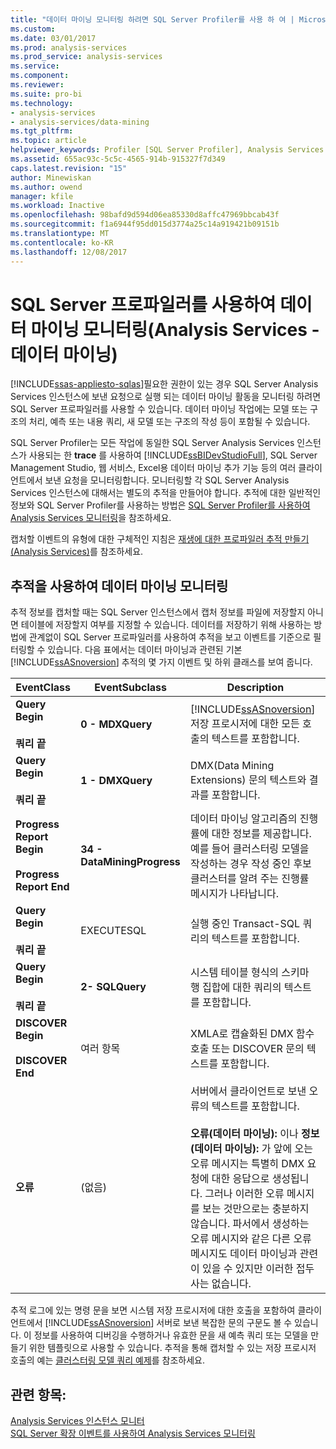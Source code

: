 ```yaml
---
title: "데이터 마이닝 모니터링 하려면 SQL Server Profiler를 사용 하 여 | Microsoft Docs"
ms.custom: 
ms.date: 03/01/2017
ms.prod: analysis-services
ms.prod_service: analysis-services
ms.service: 
ms.component: 
ms.reviewer: 
ms.suite: pro-bi
ms.technology:
- analysis-services
- analysis-services/data-mining
ms.tgt_pltfrm: 
ms.topic: article
helpviewer_keywords: Profiler [SQL Server Profiler], Analysis Services
ms.assetid: 655ac93c-5c5c-4565-914b-915327f7d349
caps.latest.revision: "15"
author: Minewiskan
ms.author: owend
manager: kfile
ms.workload: Inactive
ms.openlocfilehash: 98bafd9d594d06ea85330d8affc47969bbcab43f
ms.sourcegitcommit: f1a6944f95dd015d3774a25c14a919421b09151b
ms.translationtype: MT
ms.contentlocale: ko-KR
ms.lasthandoff: 12/08/2017
---
```

# <a name="using-sql-server-profiler-to-monitor-data-mining-analysis-services---data-mining"></a>SQL Server 프로파일러를 사용하여 데이터 마이닝 모니터링(Analysis Services - 데이터 마이닝)
[!INCLUDE[ssas-appliesto-sqlas](../../includes/ssas-appliesto-sqlas.md)]필요한 권한이 있는 경우 SQL Server Analysis Services 인스턴스에 보낸 요청으로 실행 되는 데이터 마이닝 활동을 모니터링 하려면 SQL Server 프로파일러를 사용할 수 있습니다. 데이터 마이닝 작업에는 모델 또는 구조의 처리, 예측 또는 내용 쿼리, 새 모델 또는 구조의 작성 등이 포함될 수 있습니다.  
  
 SQL Server Profiler는 모든 작업에 동일한 SQL Server Analysis Services 인스턴스가 사용되는 한 **trace** 를 사용하여 [!INCLUDE[ssBIDevStudioFull](../../includes/ssbidevstudiofull-md.md)], SQL Server Management Studio, 웹 서비스, Excel용 데이터 마이닝 추가 기능 등의 여러 클라이언트에서 보낸 요청을 모니터링합니다. 모니터링할 각 SQL Server Analysis Services 인스턴스에 대해서는 별도의 추적을 만들어야 합니다. 추적에 대한 일반적인 정보와 SQL Server Profiler를 사용하는 방법은 [SQL Server Profiler를 사용하여 Analysis Services 모니터링](../../analysis-services/instances/use-sql-server-profiler-to-monitor-analysis-services.md)을 참조하세요.  
  
 캡처할 이벤트의 유형에 대한 구체적인 지침은 [재생에 대한 프로파일러 추적 만들기&#40;Analysis Services&#41;](../../analysis-services/instances/create-profiler-traces-for-replay-analysis-services.md)를 참조하세요.  
  
## <a name="using-traces-to-monitor-data-mining"></a>추적을 사용하여 데이터 마이닝 모니터링  
 추적 정보를 캡처할 때는 SQL Server 인스턴스에서 캡처 정보를 파일에 저장할지 아니면 테이블에 저장할지 여부를 지정할 수 있습니다. 데이터를 저장하기 위해 사용하는 방법에 관계없이 SQL Server 프로파일러를 사용하여 추적을 보고 이벤트를 기준으로 필터링할 수 있습니다. 다음 표에서는 데이터 마이닝과 관련된 기본 [!INCLUDE[ssASnoversion](../../includes/ssasnoversion-md.md)] 추적의 몇 가지 이벤트 및 하위 클래스를 보여 줍니다.  
  
|EventClass|EventSubclass|Description|  
|----------------|-------------------|-----------------|  
|**Query Begin**<br /><br /> **쿼리 끝**|**0 - MDXQuery**|[!INCLUDE[ssASnoversion](../../includes/ssasnoversion-md.md)] 저장 프로시저에 대한 모든 호출의 텍스트를 포함합니다.|  
|**Query Begin**<br /><br /> **쿼리 끝**|**1 - DMXQuery**|DMX(Data Mining Extensions) 문의 텍스트와 결과를 포함합니다.|  
|**Progress Report Begin**<br /><br /> **Progress Report End**|**34 - DataMiningProgress**|데이터 마이닝 알고리즘의 진행률에 대한 정보를 제공합니다. 예를 들어 클러스터링 모델을 작성하는 경우 작성 중인 후보 클러스터를 알려 주는 진행률 메시지가 나타납니다.|  
|**Query Begin**<br /><br /> **쿼리 끝**|EXECUTESQL|실행 중인 Transact-SQL 쿼리의 텍스트를 포함합니다.|  
|**Query Begin**<br /><br /> **쿼리 끝**|**2- SQLQuery**|시스템 테이블 형식의 스키마 행 집합에 대한 쿼리의 텍스트를 포함합니다.|  
|**DISCOVER Begin**<br /><br /> **DISCOVER End**|여러 항목|XMLA로 캡슐화된 DMX 함수 호출 또는 DISCOVER 문의 텍스트를 포함합니다.|  
|**오류**|(없음)|서버에서 클라이언트로 보낸 오류의 텍스트를 포함합니다.<br /><br /> **오류(데이터 마이닝):** 이나 **정보(데이터 마이닝):** 가 앞에 오는 오류 메시지는 특별히 DMX 요청에 대한 응답으로 생성됩니다. 그러나 이러한 오류 메시지를 보는 것만으로는 충분하지 않습니다. 파서에서 생성하는 오류 메시지와 같은 다른 오류 메시지도 데이터 마이닝과 관련이 있을 수 있지만 이러한 접두사는 없습니다.|  
  
 추적 로그에 있는 명령 문을 보면 시스템 저장 프로시저에 대한 호출을 포함하여 클라이언트에서 [!INCLUDE[ssASnoversion](../../includes/ssasnoversion-md.md)] 서버로 보낸 복잡한 문의 구문도 볼 수 있습니다. 이 정보를 사용하여 디버깅을 수행하거나 유효한 문을 새 예측 쿼리 또는 모델을 만들기 위한 템플릿으로 사용할 수 있습니다. 추적을 통해 캡처할 수 있는 저장 프로시저 호출의 예는 [클러스터링 모델 쿼리 예제](../../analysis-services/data-mining/clustering-model-query-examples.md)를 참조하세요.  
  
## <a name="see-also"></a>관련 항목:  
 [Analysis Services 인스턴스 모니터](../../analysis-services/instances/monitor-an-analysis-services-instance.md)   
 [SQL Server 확장 이벤트를 사용하여 Analysis Services 모니터링](../../analysis-services/instances/monitor-analysis-services-with-sql-server-extended-events.md)  
  
  
